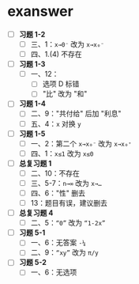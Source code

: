 # exanswer
- [ ] **习题 1-2**
  - [ ] 三、1：`x→0⁻` 改为 `x→x₀⁻`
  - [ ] 四、1.(4) 不存在

- [ ] **习题 1-3**
  - [ ] 一、12：
    - [ ] 选项 D 标错
    - [ ] "比" 改为 "和"

- [ ] **习题 1-4**
  - [ ] 二、9："共付给" 后加 "利息"
  - [ ] 五、4：`x` 对换 `y`

- [ ] **习题 1-5**
  - [ ] 一、2：第二个 `x→x₀⁻` 改为 `x→x₀⁺`
  - [ ] 四、1：`x≤1` 改为 `x≤0`

- [ ] **总复习题 1**
  - [ ] 二、10：不存在
  - [ ] 三、5-7：`n→∞` 改为 `x→…`
  - [ ] 四、6："性" 删去
  - [ ] 13：题目有误，建议删去

- [ ] **总复习题 4**
  - [ ] 二、5：`“0”` 改为 `“1-2x”`

- [ ] **习题 5-1**
  - [ ] 一、6：无答案 `-¼`
  - [ ] 二、9：`“xy”` 改为 `π/y`

- [ ] **习题 5-2**
  - [ ] 一、6：无选项
